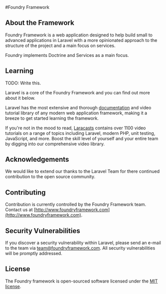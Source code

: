 #Foundry Framework

## About the Framework

Foundry Framework is a web application designed to help build small to advanced applications in Laravel with a more opinionated approach to the structure of the project and a main focus on services.

Foundry implements Doctrine and Services as a main focus.

## Learning

TODO: Write this.

Laravel is a core of the Foundry Framework and you can find out more about it below.

Laravel has the most extensive and thorough [documentation](https://laravel.com/docs) and video tutorial library of any modern web application framework, making it a breeze to get started learning the framework.

If you're not in the mood to read, [Laracasts](https://laracasts.com) contains over 1100 video tutorials on a range of topics including Laravel, modern PHP, unit testing, JavaScript, and more. Boost the skill level of yourself and your entire team by digging into our comprehensive video library.

## Acknowledgements

We would like to extend our thanks to the Laravel Team for there continued contribution to the open source community. 

## Contributing

Contribution is currently controlled by the Foundry Framework team. Contact us at [http://www.foundryframework.com](http://www.foundryframework.com).

## Security Vulnerabilities

If you discover a security vulnerability within Laravel, please send an e-mail to the team via [team@foundryframework.com](mailto:team@foundryframework.com). All security vulnerabilities will be promptly addressed.

## License

The Foundry framework is open-sourced software licensed under the [MIT license](https://opensource.org/licenses/MIT).
